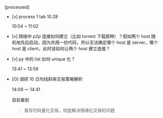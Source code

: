 [processed]

* [v] process 1 tab 10.28

    10:54 ~ 11:02

* [v] 网络中 p2p 连接如何建立（比如 torrent 下载那种）？假如两个 host 随机地先后启动，因为共用一份代码，所以无法确定哪个 host 是 server，哪个 host 是 client，此时该如何让两个 host 建立连接？

* [v] py 中的 list 如何 unique 化？

    13:41 ~ 13:59

* [O] 调研 10 日均线斜率交易策略解析

    14:09 ～ 14:41

    目前看到

    > 我写代码量化交易，彻底解决情绪化交易的问题
